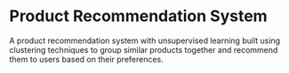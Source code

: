 # Product Recommendation System
A product recommendation system with unsupervised learning built using clustering techniques to group similar products together and recommend them to users based on their preferences.
